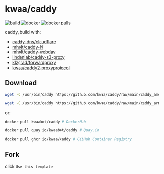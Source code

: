 # kwaa/caddy

![build](https://github.com/kwaa/caddy/actions/workflows/build.yml/badge.svg)
![docker](https://github.com/kwaa/caddy/actions/workflows/docker.yml/badge.svg)
![docker pulls](https://img.shields.io/docker/pulls/kwaabot/caddy.svg)

caddy, build with:

- [caddy-dns/cloudflare](https://github.com/caddy-dns/cloudflare)
- [mholt/caddy-l4](https://github.com/mholt/caddy-l4)
- [mholt/caddy-webdav](https://github.com/mholt/caddy-webdav)
- [lindenlab/caddy-s3-proxy](https://github.com/lindenlab/caddy-s3-proxy)
- [klzgrad/forwardproxy](https://github.com/klzgrad/forwardproxy)
- [kwaa/caddy2-proxyprotocol](https://github.com/kwaa/caddy2-proxyprotocol)

## Download

```bash
wget -O /usr/bin/caddy https://github.com/kwaa/caddy/raw/main/caddy_amd64 # amd64

wget -O /usr/bin/caddy https://github.com/kwaa/caddy/raw/main/caddy_arm64 # arm64
```

or:

```bash
docker pull kwaabot/caddy # DockerHub

docker pull quay.io/kwaabot/caddy # Quay.io

docker pull ghcr.io/kwaa/caddy # GitHub Container Registry
```

## Fork

click ```Use this template```
